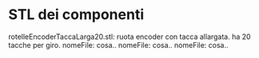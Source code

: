 # STL dei componenti

rotelleEncoderTaccaLarga20.stl: ruota encoder con tacca allargata. ha 20 tacche per giro.
nomeFile: cosa..
nomeFile: cosa..
nomeFile: cosa..



